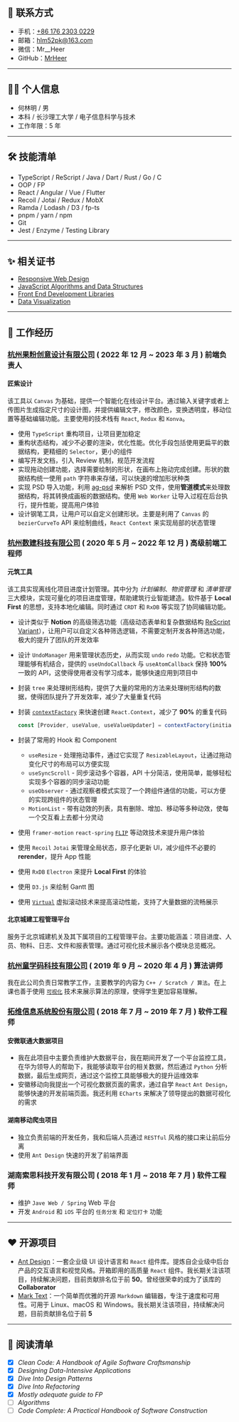 ## 📧 联系方式

- 手机：[+86 176 2303 0229](<tel:(+86)17623030229>)
- 邮箱：[hlm52pk@163.com](mailto:hlm52pk@163.com)
- 微信：Mr\_\_Heer
- GitHub：[MrHeer](https://github.com/MrHeer)

---

## 🧑‍💻 个人信息

- 何林明 / 男
- 本科 / 长沙理工大学 / 电子信息科学与技术
- 工作年限：5 年

---

## 🛠 技能清单

- TypeScript / ReScript / Java / Dart / Rust / Go / C
- OOP / FP
- React / Angular / Vue / Flutter
- Recoil / Jotai / Redux / MobX
- Ramda / Lodash / D3 / fp-ts
- pnpm / yarn / npm
- Git
- Jest / Enzyme / Testing Library

---

## ✨ 相关证书

- [Responsive Web Design](https://www.freecodecamp.org/certification/mrheer/responsive-web-design)
- [JavaScript Algorithms and Data Structures](https://www.freecodecamp.org/certification/mrheer/javascript-algorithms-and-data-structures)
- [Front End Development Libraries](https://www.freecodecamp.org/certification/mrheer/front-end-development-libraries)
- [Data Visualization](https://www.freecodecamp.org/certification/mrheer/data-visualization)

---

## 🌈 工作经历

### [杭州果粉创意设计有限公司](https://jiangziai.com/login) ( 2022 年 12 月 ~ 2023 年 3 月 ) **前端负责人**

#### 匠紫设计

该工具以 `Canvas` 为基础，提供一个智能化在线设计平台。通过输入关键字或者上传图片生成指定尺寸的设计图，并提供编辑文字，修改颜色，变换透明度，移动位置等基础编辑功能。主要使用的技术栈有 `React`, `Redux` 和 `Konva`。

- 使用 `TypeScript` 重构项目，让项目更加稳定
- 重构状态结构，减少不必要的渲染，优化性能。优化手段包括使用更扁平的数据结构，更精细的 `Selector`，更小的组件
- 编写开发文档，引入 Review 机制，规范开发流程
- 实现拖动创建功能，选择需要绘制的形状，在画布上拖动完成创建。形状的数据结构统一使用 `path` 字符串来存储，可以快速的增加形状种类
- 实现 PSD 导入功能，利用 [ag-psd](https://github.com/Agamnentzar/ag-psd) 来解析 PSD 文件，使用**管道模式**来处理数据结构，将其转换成画板的数据结构。使用 `Web Worker` 让导入过程在后台执行，提升性能，提高用户体验
- 设计钢笔工具，让用户可以自定义创建形状。主要是利用了 `Canvas` 的 `bezierCurveTo` API 来绘制曲线，`React Context` 来实现局部的状态管理

### [杭州数建科技有限公司](https://sbuild.cn/) ( 2020 年 5 月 ~ 2022 年 12 月 ) **高级前端工程师**

#### 元筑工具

该工具实现离线化项目进度计划管理。其中分为 _计划编制_、_物资管理_ 和 _清单管理_ 三大模块，实现可量化的项目进度管理，帮助建筑行业智能建造。软件基于 **Local First** 的思想，支持本地化编辑。同时通过 `CRDT` 和 `RxDB` 等实现了协同编辑功能。

- 设计类似于 **Notion** 的高级筛选功能（高级动态表单和复杂数据结构 [ReScript Variant](https://rescript-lang.org/docs/manual/latest/variant)），让用户可以自定义各种筛选逻辑，不需要定制开发各种筛选功能，极大的提升了团队的开发效率
- 设计 `UndoManager` 用来管理状态历史，从而实现 `undo` `redo` 功能。它和状态管理能够有机结合，提供的 `useUndoCallback` 与 `useAtomCallback` 保持 **100%** 一致的 API，这使得使用者没有学习成本，能够快速应用到项目中
- 封装 `tree` 来处理树形结构，提供了大量的常用的方法来处理树形结构的数据，使得团队提升了开发效率，减少了大量重复代码
- 封装 [`contextFactory`](https://gist.github.com/MrHeer/f009afee88d84dbd02a2476d20b4a3a9) 来快速创建 `React.Context`，减少了 **90%** 的重复代码

  ```ts
  const [Provider, useValue, useValueUpdater] = contextFactory(initialValue);
  ```

- 封装了常用的 Hook 和 Component
  - `useResize` - 处理拖动事件，通过它实现了 `ResizableLayout`，让通过拖动变化尺寸的布局可以方便实现
  - `useSyncScroll` - 同步滚动多个容器，API 十分简洁，使用简单，能够轻松实现多个容器的同步滚动功能
  - `useObserver` - 通过观察者模式实现了一个跨组件通信的功能，可以方便的实现跨组件的状态管理
  - `MotionList` - 带有动效的列表，具有删除、增加、移动等多种动效，使每一个交互看上去都十分灵动
- 使用 `framer-motion` `react-spring` [`FLIP`](https://aerotwist.com/blog/flip-your-animations/) 等动效技术来提升用户体验
- 使用 `Recoil` `Jotai` 来管理全局状态，原子化更新 UI，减少组件不必要的 **rerender**，提升 App 性能
- 使用 `RxDB` `Electron` 来提升 **Local First** 的体验
- 使用 `D3.js` 来绘制 Gantt 图
- 使用 [`Virtual`](https://tanstack.com/virtual/v3) 虚拟滚动技术来提高滚动性能，支持了大量数据的流畅展示

#### 北京城建工程管理平台

服务于北京城建机关及其下属项目的工程管理平台。主要功能涵盖：项目进度、人员、物料、日志、文件和报表管理。通过可视化技术展示各个模块总览概况。

### [杭州童学码科技有限公司](http://www.hzcoding.com/) ( 2019 年 9 月 ~ 2020 年 4 月 ) **算法讲师**

我在此公司负责日常教学工作，主要教学的内容为 `C++ / Scratch / 算法`。在上课也善于使用 [`可视化`](https://visualgo.net/en) 技术来展示算法的原理，使得学生更加容易理解。

### [拓维信息系统股份有限公司](https://www.talkweb.com.cn/) ( 2018 年 7 月 ~ 2019 年 7 月 ) **软件工程师**

#### 安微联通大数据项目

- 我在此项目中主要负责维护大数据平台，我在期间开发了一个平台监控工具，在华为领导人的帮助下，我能够读取平台的相关数据，然后通过 `Python` 分析数据，最后生成网页，通过这个监控工具能够极大的提升运维效率
- 安徽移动向我提出一个可视化数据页面的需求，通过自学 `React` `Ant Design`，能够快速的开发前端页面。我还利用 `ECharts` 来解决了领导提出的数据可视化的需求

#### 湖南移动爬虫项目

- 独立负责前端的开发任务，我和后端人员通过 `RESTful` 风格的接口来让前后分离
- 使用 `Ant Design` 快速的开发了前端界面

### 湖南索思科技开发有限公司 ( 2018 年 1 月 ~ 2018 年 7 月 ) **软件工程师**

- 维护 `Jave Web / Spring` Web 平台
- 开发 `Android` 和 `iOS` 平台的 `任务分发` 和 `定位打卡` 功能

---

## ❤️ 开源项目

- [Ant Design](https://github.com/ant-design/ant-design)：一套企业级 UI 设计语言和 `React` 组件库。提炼自企业级中后台产品的交互语言和视觉风格。开箱即用的高质量 `React` 组件。我长期关注该项目，持续解决问题，目前贡献排名位于前 **50**。曾经很荣幸的成为了该库的 **Collaborator**
- [Mark Text](https://github.com/marktext/marktext)：一个简单而优雅的开源 `Markdown` 编辑器，专注于速度和可用性。可用于 Linux、macOS 和 Windows。我长期关注该项目，持续解决问题，目前贡献排名位于前 **5**

---

## 📖 阅读清单

- [x] _Clean Code: A Handbook of Agile Software Craftsmanship_
- [x] _Designing Data-Intensive Applications_
- [x] _Dive Into Design Patterns_
- [x] _Dive Into Refactoring_
- [x] _Mostly adequate guide to FP_
- [ ] _Algorithms_
- [ ] _Code Complete: A Practical Handbook of Software Construction_

